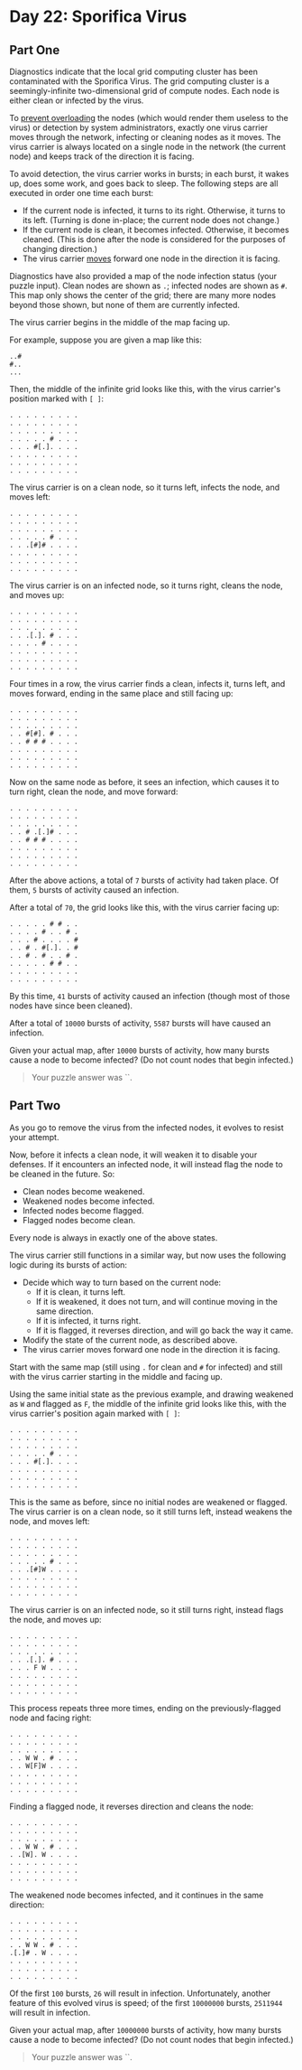 # Day 22: Sporifica Virus

## Part One

Diagnostics indicate that the local grid computing cluster has been contaminated with the Sporifica Virus. The grid computing cluster is a seemingly-infinite two-dimensional grid of compute nodes. Each node is either clean or infected by the virus.

To [prevent overloading](https://en.wikipedia.org/wiki/Morris_worm#The_mistake) the nodes (which would render them useless to the virus) or detection by system administrators, exactly one virus carrier moves through the network, infecting or cleaning nodes as it moves. The virus carrier is always located on a single node in the network (the current node) and keeps track of the direction it is facing.

To avoid detection, the virus carrier works in bursts; in each burst, it wakes up, does some work, and goes back to sleep. The following steps are all executed in order one time each burst:

- If the current node is infected, it turns to its right. Otherwise, it turns to its left. (Turning is done in-place; the current node does not change.)
- If the current node is clean, it becomes infected. Otherwise, it becomes cleaned. (This is done after the node is considered for the purposes of changing direction.)
- The virus carrier [moves](https://www.youtube.com/watch?v=2vj37yeQQHg) forward one node in the direction it is facing.

Diagnostics have also provided a map of the node infection status (your puzzle input). Clean nodes are shown as `.`; infected nodes are shown as `#`. This map only shows the center of the grid; there are many more nodes beyond those shown, but none of them are currently infected.

The virus carrier begins in the middle of the map facing up.

For example, suppose you are given a map like this:

    ..#
    #..
    ...

Then, the middle of the infinite grid looks like this, with the virus carrier's position marked with `[ ]`:

    . . . . . . . . .
    . . . . . . . . .
    . . . . . . . . .
    . . . . . # . . .
    . . . #[.]. . . .
    . . . . . . . . .
    . . . . . . . . .
    . . . . . . . . .

The virus carrier is on a clean node, so it turns left, infects the node, and moves left:

    . . . . . . . . .
    . . . . . . . . .
    . . . . . . . . .
    . . . . . # . . .
    . . .[#]# . . . .
    . . . . . . . . .
    . . . . . . . . .
    . . . . . . . . .

The virus carrier is on an infected node, so it turns right, cleans the node, and moves up:

    . . . . . . . . .
    . . . . . . . . .
    . . . . . . . . .
    . . .[.]. # . . .
    . . . . # . . . .
    . . . . . . . . .
    . . . . . . . . .
    . . . . . . . . .

Four times in a row, the virus carrier finds a clean, infects it, turns left, and moves forward, ending in the same place and still facing up:

    . . . . . . . . .
    . . . . . . . . .
    . . . . . . . . .
    . . #[#]. # . . .
    . . # # # . . . .
    . . . . . . . . .
    . . . . . . . . .
    . . . . . . . . .

Now on the same node as before, it sees an infection, which causes it to turn right, clean the node, and move forward:

    . . . . . . . . .
    . . . . . . . . .
    . . . . . . . . .
    . . # .[.]# . . .
    . . # # # . . . .
    . . . . . . . . .
    . . . . . . . . .
    . . . . . . . . .

After the above actions, a total of `7` bursts of activity had taken place. Of them, `5` bursts of activity caused an infection.

After a total of `70`, the grid looks like this, with the virus carrier facing up:

    . . . . . # # . .
    . . . . # . . # .
    . . . # . . . . #
    . . # . #[.]. . #
    . . # . # . . # .
    . . . . . # # . .
    . . . . . . . . .
    . . . . . . . . .

By this time, `41` bursts of activity caused an infection (though most of those nodes have since been cleaned).

After a total of `10000` bursts of activity, `5587` bursts will have caused an infection.

Given your actual map, after `10000` bursts of activity, how many bursts cause a node to become infected? (Do not count nodes that begin infected.)

> Your puzzle answer was ``.

## Part Two

As you go to remove the virus from the infected nodes, it evolves to resist your attempt.

Now, before it infects a clean node, it will weaken it to disable your defenses. If it encounters an infected node, it will instead flag the node to be cleaned in the future. So:

- Clean nodes become weakened.
- Weakened nodes become infected.
- Infected nodes become flagged.
- Flagged nodes become clean.

Every node is always in exactly one of the above states.

The virus carrier still functions in a similar way, but now uses the following logic during its bursts of action:

- Decide which way to turn based on the current node:
    - If it is clean, it turns left.
    - If it is weakened, it does not turn, and will continue moving in the same direction.
    - If it is infected, it turns right.
    - If it is flagged, it reverses direction, and will go back the way it came.
- Modify the state of the current node, as described above.
- The virus carrier moves forward one node in the direction it is facing.

Start with the same map (still using `.` for clean and `#` for infected) and still with the virus carrier starting in the middle and facing up.

Using the same initial state as the previous example, and drawing weakened as `W` and flagged as `F`, the middle of the infinite grid looks like this, with the virus carrier's position again marked with `[ ]`:

    . . . . . . . . .
    . . . . . . . . .
    . . . . . . . . .
    . . . . . # . . .
    . . . #[.]. . . .
    . . . . . . . . .
    . . . . . . . . .
    . . . . . . . . .

This is the same as before, since no initial nodes are weakened or flagged. The virus carrier is on a clean node, so it still turns left, instead weakens the node, and moves left:

    . . . . . . . . .
    . . . . . . . . .
    . . . . . . . . .
    . . . . . # . . .
    . . .[#]W . . . .
    . . . . . . . . .
    . . . . . . . . .
    . . . . . . . . .

The virus carrier is on an infected node, so it still turns right, instead flags the node, and moves up:

    . . . . . . . . .
    . . . . . . . . .
    . . . . . . . . .
    . . .[.]. # . . .
    . . . F W . . . .
    . . . . . . . . .
    . . . . . . . . .
    . . . . . . . . .

This process repeats three more times, ending on the previously-flagged node and facing right:

    . . . . . . . . .
    . . . . . . . . .
    . . . . . . . . .
    . . W W . # . . .
    . . W[F]W . . . .
    . . . . . . . . .
    . . . . . . . . .
    . . . . . . . . .

Finding a flagged node, it reverses direction and cleans the node:

    . . . . . . . . .
    . . . . . . . . .
    . . . . . . . . .
    . . W W . # . . .
    . .[W]. W . . . .
    . . . . . . . . .
    . . . . . . . . .
    . . . . . . . . .

The weakened node becomes infected, and it continues in the same direction:

    . . . . . . . . .
    . . . . . . . . .
    . . . . . . . . .
    . . W W . # . . .
    .[.]# . W . . . .
    . . . . . . . . .
    . . . . . . . . .
    . . . . . . . . .

Of the first `100` bursts, `26` will result in infection. Unfortunately, another feature of this evolved virus is speed; of the first `10000000` bursts, `2511944` will result in infection.

Given your actual map, after `10000000` bursts of activity, how many bursts cause a node to become infected? (Do not count nodes that begin infected.)

> Your puzzle answer was ``.